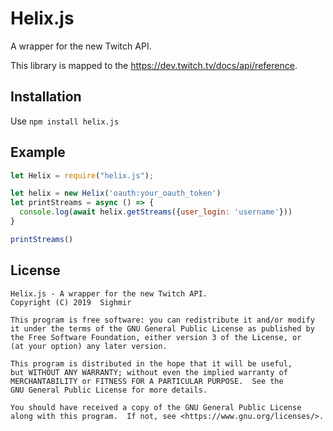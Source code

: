 # Helix.js
A wrapper for the new Twitch API.  

This library is mapped to the https://dev.twitch.tv/docs/api/reference.  

## Installation

Use `npm install helix.js`

## Example

```js
let Helix = require("helix.js");

let helix = new Helix('oauth:your_oauth_token')
let printStreams = async () => {
  console.log(await helix.getStreams({user_login: 'username'}))
}

printStreams()
```

## License
```
Helix.js - A wrapper for the new Twitch API.
Copyright (C) 2019  Sighmir

This program is free software: you can redistribute it and/or modify
it under the terms of the GNU General Public License as published by
the Free Software Foundation, either version 3 of the License, or
(at your option) any later version.

This program is distributed in the hope that it will be useful,
but WITHOUT ANY WARRANTY; without even the implied warranty of
MERCHANTABILITY or FITNESS FOR A PARTICULAR PURPOSE.  See the
GNU General Public License for more details.

You should have received a copy of the GNU General Public License
along with this program.  If not, see <https://www.gnu.org/licenses/>.
```
